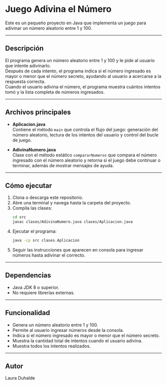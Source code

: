 # Juego Adivina el Número

Este es un pequeño proyecto en Java que implementa un juego para adivinar un número aleatorio entre 1 y 100.

---

## Descripción

El programa genera un número aleatorio entre 1 y 100 y le pide al usuario que intente adivinarlo.  
Después de cada intento, el programa indica si el número ingresado es mayor o menor que el número secreto, ayudando al usuario a acercarse a la respuesta correcta.  
Cuando el usuario adivina el número, el programa muestra cuántos intentos tomó y la lista completa de números ingresados.

---

## Archivos principales

- **Aplicacion.java**  
  Contiene el método `main` que controla el flujo del juego: generación del número aleatorio, lectura de los intentos del usuario y control del bucle de juego.

- **AdivinaNumero.java**  
  Clase con el método estático `compararNumeros` que compara el número ingresado con el número aleatorio y retorna si el juego debe continuar o terminar, además de mostrar mensajes de ayuda.

---

## Cómo ejecutar
1. Clona o descarga este repositorio.  
2. Abre una terminal y navega hasta la carpeta del proyecto.  
3. Compila las clases:  
   ```bash
   cd src
   javac clases/AdivinaNumero.java clases/Aplicacion.java
4. Ejecutar el programa:
    ```bash
    java -cp src clases.Aplicacion
5. Seguir las instrucciones que aparecen en consola para ingresar números hasta adivinar el correcto.

---

## Dependencias
- Java JDK 8 o superior.
- No requiere librerías externas.

---

## Funcionalidad
- Genera un número aleatorio entre 1 y 100.
- Permite al usuario ingresar números desde la consola.
- Indica si el número ingresado es mayor o menor que el número secreto.
- Muestra la cantidad total de intentos cuando el usuario adivina.
- Muestra todos los intentos realizados.

---

## Autor
Laura Duhalde
